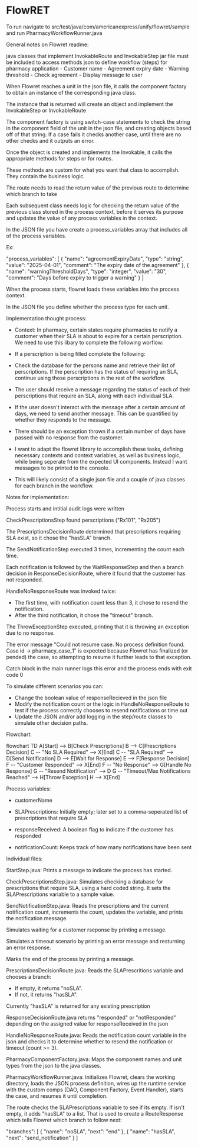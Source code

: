 # FlowRET


To run navigate to src/test/java/com/americanexpress/unify/flowret/sample and run PharmacyWorkflowRunner.java


General notes on Flowret readme:


java classes that implement InvokableRoute and InvokableStep
jar file must be included to access methods
json to define workflow (steps) for pharmacy application 
	- Customer name
	- Agreement expiry date
	- Warning threshold
	- Check agreement
	- Display message to user

When Flowret reaches a unit in the json file, it calls the component factory to obtain an instance of the corresponding java class. 

The instance that is returned will create an object and implement the InvokableStep or InvokableRoute

The component factory is using switch-case statements to check the string in the component field of the unit in the json file, and creating objects based off of that string. If a case fails it checks another case, until there are no other checks and it outputs an error.

Once the object is created and implements the Invokable, it calls the appropriate methods for steps or for routes.

These methods are custom for what you want that class to accomplish. They contain the business logic.

The route needs to read the return value of the previous route to determine which branch to take

Each subsequent class needs logic for checking the return value of the previous class stored in the process context, before it serves its purpose and updates the value of any process variables in the context.

In the JSON file you have create a process_variables array that includes all of the process variables.

Ex: 

"process_variables": [
  {
    "name": "agreementExpiryDate",
    "type": "string",
    "value": "2025-04-01",
    "comment": "The expiry date of the agreement"
  },
  {
    "name": "warningThresholdDays",
    "type": "integer",
    "value": "30",
    "comment": "Days before expiry to trigger a warning"
  }
]

When the process starts, flowret loads these variables into the process context.

In the JSON file you define whether the process type for each unit. 



Implementation thought process:



- Context: In pharmacy, certain states require pharmacies to notify a customer when their SLA is about to expire for a certain perscription. We need to use this libary to complete the following worflow:

- If a perscription is being filled complete the following: 

- Check the database for the persons name and retrieve their list of perscriptions. If the perscription has the status of requiring an SLA, continue using those perscriptions in the rest of the workflow.

- The user should receive a message regarding the status of each of their perscriptions that require an SLA, along with each individual SLA.

- If the user doesn't interact with the message after a certain amount of days, we need to send another message. This can be quantified by whether they responds to the message.

- There should be an exception thrown if a certain number of days have passed with no response from the customer. 

- I want to adapt the flowret library to accomplish these tasks, defining necessary contexts and context variables, as well as business logic, while being seperate from the expected UI components. Instead I want messages to be printed to the console. 

- This will likely consist of a single json file and a couple of java classes for each branch in the workflow. 




Notes for implementation: 


Process starts and intitial audit logs were written

CheckPrescriptionsStep found perscriptions ("Rx101", "Rx205")

The PrescriptionsDecisionRoute determined that prescriptions requiring SLA exist, so it chose the "hasSLA" branch.

The SendNotificationStep executed 3 times, incrementing the count each time.

Each notification is followed by the WaitResponseStep and then a branch decision in ResponseDecisionRoute, where it found that the customer has not responded.

HandleNoResponseRoute was invoked twice:
- The first time, with notification count less than 3, it chose to resend the notification.
- After the third notification, it chose the "timeout" branch.

The ThrowExceptionStep executed, printing that it is throwing an exception due to no response.

The error message "Could not resume case. No process definition found. Case id -> pharmacy_case_1" is expected because Flowret has finalized (or pended) the case, so attempting to resume it further leads to that exception.

Catch block in the main runner logs this error and the process ends with exit code 0

To simulate different scenarios you can:
- Change the boolean value of responseRecieved in the json file
- Modify the notification count or the logic in HandleNoResponseRoute to test if the process correctly chooses to resend notifications or time out
- Update the JSON and/or add logging in the step/route classes to simulate other decision paths.


Flowchart:



flowchart TD
    A[Start] --> B[Check Prescriptions]
    B --> C[Prescriptions Decision]
    C -- "No SLA Required" --> X[End]
    C -- "SLA Required" --> D[Send Notification]
    D --> E[Wait for Response]
    E --> F[Response Decision]
    F -- "Customer Responded" --> X[End]
    F -- "No Response" --> G[Handle No Response]
    G -- "Resend Notification" --> D
    G -- "Timeout/Max Notifications Reached" --> H[Throw Exception]
    H --> X[End]



Process variables: 

- customerName

- SLAPrescriptions: Initially empty; later set to a comma-seperated list of prescriptions that require SLA

- responseReceived: A boolean flag to indicate if the customer has responded

- notificationCount: Keeps track of how many notifications have been sent



Individual files:



StartStep.java: Prints a message to indicate the process has started.

CheckPrescriptionsStep.java: Simulates checking a database for prescriptions that require SLA, using a hard coded string. It sets the SLAPrescriptions variable to a sample value.

SendNotificationStep.java: Reads the prescriptions and the current notification count, increments the count, updates the variable, and prints the notification message.

Simulates waiting for a customer rseponse by printing a message.

Simulates a timeout scenario by printing an error message and resturning an error response.

Marks the end of the process by printing a message.

PrescriptionsDecisionRoute.java: Reads the SLAPrescritions variable and chooses a branch:
- If empty, it returns "noSLA".
- If not, it returns "hasSLA".

Currently "hasSLA" is returned for any existing prescription

ResponseDecisionRoute.java returns "responded" or "notResponded" depending on the assigned value for responseReceived in the json

HandleNoResponseRoute.java: Reads the notification count variable in the json and checks it to determine whether to resend the notification or timeout (count >= 3).

PharmacyComponentFactory.java: Maps the component names and unit types from the json to the java classes.

PharmacyWorkflowRunner.java: Initializes Flowret, clears the working directory, loads the JSON process definition, wires up the runtime service with the custom comps (DAO, Component Factory, Event Handler), starts the case, and resumes it until completion.


The route checks the SLAPrescriptions variable to see if its empty. If isn't empty, it adds "hasSLA" to a list. That is used to create a RouteResponse which tells Flowret which branch to follow next: 

"branches": [
    { "name": "noSLA", "next": "end" },
    { "name": "hasSLA", "next": "send_notification" }
]
